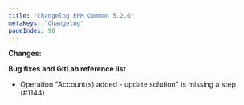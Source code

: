 ```yaml
---
title: "Changelog EPM Common 5.2.6"
metaKeys: "Changelog"
pageIndex: 90
---
```


**Changes:**

**Bug fixes and GitLab reference list**

- Operation "Account(s) added - update solution" is missing a step (#1144)

